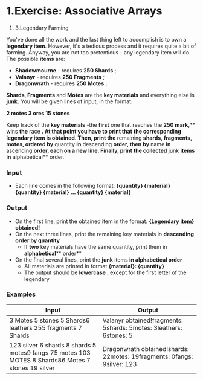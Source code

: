 ﻿# 1.Exercise: Associative Arrays

1. 3.Legendary Farming

You&#39;ve done all the work and the last thing left to accomplish is to own a **legendary item**. However, it&#39;s a tedious process and it requires quite a bit of farming. Anyway, you are not too pretentious - any legendary item will do. The possible **items** are:

- **Shadowmourne** - requires **250 Shards** ;
- **Valanyr** - requires **250 Fragments** ;
- **Dragonwrath** - requires **250 Motes** ;

**Shards, Fragments** and **Motes** are the **key materials** and everything else is **junk.** You will be given lines of input, in the format:

**2 motes 3 ores 15 stones**

Keep track of the **key materials** -the **first** one that reaches the **250 mark,**** wins **the** race **. At that point you have to print that the corresponding legendary item is obtained. Then, print the** remaining **shards, fragments, motes, ordered by** quantity **in** descending **order, then by** name **in** ascending **order, each on a new line. Finally, print the collected** junk **items in** alphabetical** order.

### Input

- Each line comes in the following format: **{quantity} {material} {quantity} {material} … {quantity} {material}**

### Output

- On the first line, print the obtained item in the format: **{Legendary item} obtained!**
- On the next three lines, print the remaining key materials in **descending order by quantity**
  - If **two** key materials have the same quantity, print them in **alphabetical**** order**
- On the final several lines, print the **junk** items **in alphabetical order**
  - All materials are printed in format **{material}: {quantity}**
  - The output should be **lowercase** , except for the first letter of the legendary

### Examples

| **Input** | **Output** |
| --- | --- |
| 3 Motes 5 stones 5 Shards6 leathers 255 fragments 7 Shards | Valanyr obtained!fragments: 5shards: 5motes: 3leathers: 6stones: 5 |
| 123 silver 6 shards 8 shards 5 motes9 fangs 75 motes 103 MOTES 8 Shards86 Motes 7 stones 19 silver | Dragonwrath obtained!shards: 22motes: 19fragments: 0fangs: 9silver: 123 |

